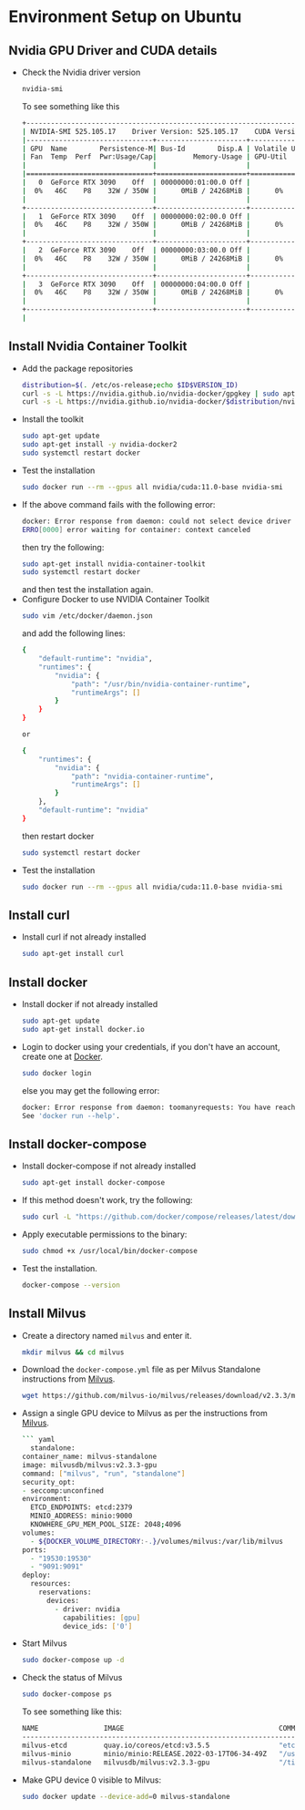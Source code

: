 # Environment Setup on Ubuntu

## Nvidia GPU Driver and CUDA details

* Check the Nvidia driver version
    ``` zsh
    nvidia-smi
    ```
  To see something like this
    ``` zsh
    +-------------------------------------------------------------------------------+
    | NVIDIA-SMI 525.105.17    Driver Version: 525.105.17    CUDA Version: 12.0     |
    |-------------------------------+----------------------+------------------------+
    | GPU  Name        Persistence-M| Bus-Id        Disp.A | Volatile Uncorr. ECC |
    | Fan  Temp  Perf  Pwr:Usage/Cap|         Memory-Usage | GPU-Util  Compute M. |
    |                               |                      |               MIG M. |
    |===============================+======================+======================|
    |   0  GeForce RTX 3090    Off  | 00000000:01:00.0 Off |                  N/A |
    |  0%   46C    P8    32W / 350W |      0MiB / 24268MiB |      0%      Default |
    |                               |                      |                  N/A |
    +-------------------------------+----------------------+----------------------+
    |   1  GeForce RTX 3090    Off  | 00000000:02:00.0 Off |                  N/A |
    |  0%   46C    P8    32W / 350W |      0MiB / 24268MiB |      0%      Default |
    |                               |                      |                  N/A |
    +-------------------------------+----------------------+----------------------+
    |   2  GeForce RTX 3090    Off  | 00000000:03:00.0 Off |                  N/A |
    |  0%   46C    P8    32W / 350W |      0MiB / 24268MiB |      0%      Default |
    |                               |                      |                  N/A |
    +-------------------------------+----------------------+----------------------+
    |   3  GeForce RTX 3090    Off  | 00000000:04:00.0 Off |                  N/A |
    |  0%   46C    P8    32W / 350W |      0MiB / 24268MiB |      0%      Default |
    |                               |                      |                  N/A |
    +-------------------------------+----------------------+----------------------+
    |

## Install Nvidia Container Toolkit

* Add the package repositories
    ``` zsh
    distribution=$(. /etc/os-release;echo $ID$VERSION_ID)
    curl -s -L https://nvidia.github.io/nvidia-docker/gpgkey | sudo apt-key add -
    curl -s -L https://nvidia.github.io/nvidia-docker/$distribution/nvidia-docker.list | sudo tee /etc/apt/sources.list.d/nvidia-docker.list
    ```
* Install the toolkit
    ``` zsh
    sudo apt-get update
    sudo apt-get install -y nvidia-docker2
    sudo systemctl restart docker
    ```
* Test the installation
    ``` zsh
    sudo docker run --rm --gpus all nvidia/cuda:11.0-base nvidia-smi
    ```
* If the above command fails with the following error:
    ``` zsh
    docker: Error response from daemon: could not select device driver "" with capabilities: [[gpu]].
    ERRO[0000] error waiting for container: context canceled 
    ```
    then try the following:
    ``` zsh
    sudo apt-get install nvidia-container-toolkit
    sudo systemctl restart docker
    ```
    and then test the installation again.
* Configure Docker to use NVIDIA Container Toolkit
    ``` zsh
    sudo vim /etc/docker/daemon.json
    ```
    and add the following lines:
    ``` zsh
    {
        "default-runtime": "nvidia",
        "runtimes": {
            "nvidia": {
                "path": "/usr/bin/nvidia-container-runtime",
                "runtimeArgs": []
            }
        }
    }

    or

    {
        "runtimes": {
            "nvidia": {
                "path": "nvidia-container-runtime",
                "runtimeArgs": []
            }
        },
        "default-runtime": "nvidia"
    }
    ```
    then restart docker
    ``` zsh
    sudo systemctl restart docker
    ```
* Test the installation
    ``` zsh
    sudo docker run --rm --gpus all nvidia/cuda:11.0-base nvidia-smi
    ```
## Install curl

* Install curl if not already installed
    ``` zsh
    sudo apt-get install curl
    ```

## Install docker

* Install docker if not already installed
    ``` zsh
    sudo apt-get update
    sudo apt-get install docker.io
    ```
* Login to docker using your credentials, if you don't have an account, create one at [Docker](https://hub.docker.com/).
    ``` zsh
    sudo docker login
    ```
    else you may get the following error:
    ``` zsh
    docker: Error response from daemon: toomanyrequests: You have reached your pull rate limit. You may increase the limit by authenticating and upgrading: https://www.docker.com/increase-rate-limit.
    See 'docker run --help'.
    ```

## Install docker-compose

* Install docker-compose if not already installed
    ``` zsh
    sudo apt-get install docker-compose
    ```
* If this method doesn't work, try the following:
    ``` zsh
    sudo curl -L "https://github.com/docker/compose/releases/latest/download/docker-compose-$(uname -s)-$(uname -m)" -o /usr/local/bin/docker-compose
    ```
* Apply executable permissions to the binary:
    ``` zsh
    sudo chmod +x /usr/local/bin/docker-compose
    ```
* Test the installation.
    ``` zsh
    docker-compose --version
    ```

## Install Milvus

* Create a directory named `milvus` and enter it.
    ``` zsh
    mkdir milvus && cd milvus
    ```
* Download the `docker-compose.yml` file as per Milvus Standalone instructions from [Milvus](https://milvus.io/docs/install_standalone-gpu-docker.md).
    ``` zsh 
    wget https://github.com/milvus-io/milvus/releases/download/v2.3.3/milvus-standalone-docker-compose-gpu.yml -O docker-compose.yml
    ```
* Assign a single GPU device to Milvus as per the instructions from [Milvus](https://milvus.io/docs/install_standalone-gpu-docker.md).
    ``` zsh
    ``` yaml
      standalone:
    container_name: milvus-standalone
    image: milvusdb/milvus:v2.3.3-gpu
    command: ["milvus", "run", "standalone"]
    security_opt:
    - seccomp:unconfined
    environment:
      ETCD_ENDPOINTS: etcd:2379
      MINIO_ADDRESS: minio:9000
      KNOWHERE_GPU_MEM_POOL_SIZE: 2048;4096
    volumes:
      - ${DOCKER_VOLUME_DIRECTORY:-.}/volumes/milvus:/var/lib/milvus
    ports:
      - "19530:19530"
      - "9091:9091"
    deploy:
      resources:
        reservations:
          devices:
            - driver: nvidia
              capabilities: [gpu]
              device_ids: ['0']
    ```
* Start Milvus
    ``` zsh
    sudo docker-compose up -d
    ```
* Check the status of Milvus
    ``` zsh
    sudo docker-compose ps
    ```
  To see something like this:
    ``` zsh
    NAME                IMAGE                                      COMMAND                  SERVICE      CREATED        STATUS                  PORTS
    -------------------------------------------------------------------------------------------------------------------------------------------------------------------------------
    milvus-etcd         quay.io/coreos/etcd:v3.5.5                 "etcd -advertise-cli…"   etcd         22 hours ago   Up 10 hours (healthy)   2379-2380/tcp
    milvus-minio        minio/minio:RELEASE.2022-03-17T06-34-49Z   "/usr/bin/docker-ent…"   minio        22 hours ago   Up 10 hours (healthy)   0.0.0.0:9000-9001->9000-9001/tcp, :::9000-9001->9000-9001/tcp
    milvus-standalone   milvusdb/milvus:v2.3.3-gpu                 "/tini -- milvus run…"   standalone   22 hours ago   Up 10 hours             0.0.0.0:9091->9091/tcp, :::9091->9091/tcp, 0.0.0.0:19530->19530/tcp, :::19530->19530/tcp
    ```
* Make GPU device 0 visible to Milvus:

    ``` zsh
    sudo docker update --device-add=0 milvus-standalone
    ```
